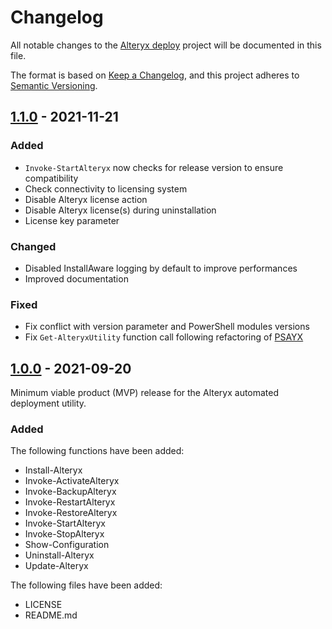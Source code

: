 # Changelog

All notable changes to the [Alteryx deploy](https://github.com/Akaizoku/alteryx-deploy) project will be documented in this file.

The format is based on [Keep a Changelog](https://keepachangelog.com/en/1.0.0/),
and this project adheres to [Semantic Versioning](https://semver.org/spec/v2.0.0.html).

## [1.1.0](https://github.com/Akaizoku/alteryx-deploy/releases/1.1.0) - 2021-11-21

### Added

- `Invoke-StartAlteryx` now checks for release version to ensure compatibility
- Check connectivity to licensing system
- Disable Alteryx license action
- Disable Alteryx license(s) during uninstallation
- License key parameter

### Changed

- Disabled InstallAware logging by default to improve performances
- Improved documentation

### Fixed

- Fix conflict with version parameter and PowerShell modules versions
- Fix `Get-AlteryxUtility` function call following refactoring of [PSAYX](https://github.com/Akaizoku/PSAYX)

## [1.0.0](https://github.com/Akaizoku/alteryx-deploy/releases/1.0.0) - 2021-09-20

Minimum viable product (MVP) release for the Alteryx automated deployment utility.

### Added

The following functions have been added:

- Install-Alteryx
- Invoke-ActivateAlteryx
- Invoke-BackupAlteryx
- Invoke-RestartAlteryx
- Invoke-RestoreAlteryx
- Invoke-StartAlteryx
- Invoke-StopAlteryx
- Show-Configuration
- Uninstall-Alteryx
- Update-Alteryx

The following files have been added:

- LICENSE
- README.md
